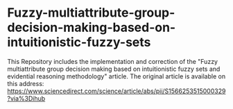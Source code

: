 # Fuzzy-multiattribute-group-decision-making-based-on-intuitionistic-fuzzy-sets
This Repository includes the implementation and correction of the "Fuzzy multiattribute group decision making based on intuitionistic fuzzy sets and evidential reasoning methodology" article. The original article is available on this address:
https://www.sciencedirect.com/science/article/abs/pii/S1566253515000329?via%3Dihub
